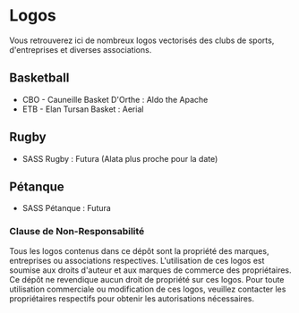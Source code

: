 # Logos
Vous retrouverez ici de nombreux logos vectorisés des clubs de sports, d'entreprises et diverses associations.


## Basketball

- CBO - Cauneille Basket D'Orthe : Aldo the Apache
- ETB - Elan Tursan Basket : Aerial


## Rugby

- SASS Rugby : Futura (Alata plus proche pour la date)


## Pétanque

- SASS Pétanque : Futura

### Clause de Non-Responsabilité

Tous les logos contenus dans ce dépôt sont la propriété des marques, entreprises ou associations respectives. L'utilisation de ces logos est soumise aux droits d'auteur et aux marques de commerce des propriétaires. Ce dépôt ne revendique aucun droit de propriété sur ces logos. Pour toute utilisation commerciale ou modification de ces logos, veuillez contacter les propriétaires respectifs pour obtenir les autorisations nécessaires.
